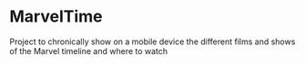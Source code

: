 # MarvelTime
Project to chronically show on a mobile device the different films and shows of the Marvel timeline and where to watch
